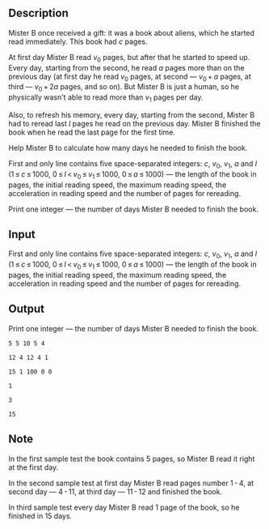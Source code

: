 ## Description

<div><p>Mister B once received a gift: it was a book about aliens, which he started read immediately. This book had <span class="tex-span"><i>c</i></span> pages.</p><p>At first day Mister B read <span class="tex-span"><i>v</i><sub class="lower-index">0</sub></span> pages, but after that he started to speed up. Every day, starting from the second, he read <span class="tex-span"><i>a</i></span> pages more than on the previous day (at first day he read <span class="tex-span"><i>v</i><sub class="lower-index">0</sub></span> pages, at second&nbsp;— <span class="tex-span"><i>v</i><sub class="lower-index">0</sub> + <i>a</i></span> pages, at third&nbsp;— <span class="tex-span"><i>v</i><sub class="lower-index">0</sub> + 2<i>a</i></span> pages, and so on). But Mister B is just a human, so he physically wasn't able to read more than <span class="tex-span"><i>v</i><sub class="lower-index">1</sub></span> pages per day.</p><p>Also, to refresh his memory, every day, starting from the second, Mister B had to reread last <span class="tex-span"><i>l</i></span> pages he read on the previous day. Mister B finished the book when he read the last page for the first time.</p><p>Help Mister B to calculate how many days he needed to finish the book.</p></div><div class="input-specification"><p>First and only line contains five space-separated integers: <span class="tex-span"><i>c</i></span>, <span class="tex-span"><i>v</i><sub class="lower-index">0</sub></span>, <span class="tex-span"><i>v</i><sub class="lower-index">1</sub></span>, <span class="tex-span"><i>a</i></span> and <span class="tex-span"><i>l</i></span> (<span class="tex-span">1 ≤ <i>c</i> ≤ 1000</span>, <span class="tex-span">0 ≤ <i>l</i> &lt; <i>v</i><sub class="lower-index">0</sub> ≤ <i>v</i><sub class="lower-index">1</sub> ≤ 1000</span>, <span class="tex-span">0 ≤ <i>a</i> ≤ 1000</span>) — the length of the book in pages, the initial reading speed, the maximum reading speed, the acceleration in reading speed and the number of pages for rereading.</p></div><div class="output-specification"><p>Print one integer — the number of days Mister B needed to finish the book.</p></div>

## Input

<p>First and only line contains five space-separated integers: <span class="tex-span"><i>c</i></span>, <span class="tex-span"><i>v</i><sub class="lower-index">0</sub></span>, <span class="tex-span"><i>v</i><sub class="lower-index">1</sub></span>, <span class="tex-span"><i>a</i></span> and <span class="tex-span"><i>l</i></span> (<span class="tex-span">1 ≤ <i>c</i> ≤ 1000</span>, <span class="tex-span">0 ≤ <i>l</i> &lt; <i>v</i><sub class="lower-index">0</sub> ≤ <i>v</i><sub class="lower-index">1</sub> ≤ 1000</span>, <span class="tex-span">0 ≤ <i>a</i> ≤ 1000</span>) — the length of the book in pages, the initial reading speed, the maximum reading speed, the acceleration in reading speed and the number of pages for rereading.</p>

## Output

<p>Print one integer — the number of days Mister B needed to finish the book.</p>





```input1
5 5 10 5 4

```




```input2
12 4 12 4 1

```




```input3
15 1 100 0 0

```




```output1
1

```




```output2
3

```




```output3
15

```



## Note

<p>In the first sample test the book contains <span class="tex-span">5</span> pages, so Mister B read it right at the first day.</p><p>In the second sample test at first day Mister B read pages number <span class="tex-span">1 - 4</span>, at second day&nbsp;— <span class="tex-span">4 - 11</span>, at third day&nbsp;— <span class="tex-span">11 - 12</span> and finished the book.</p><p>In third sample test every day Mister B read <span class="tex-span">1</span> page of the book, so he finished in 15 days.</p>
